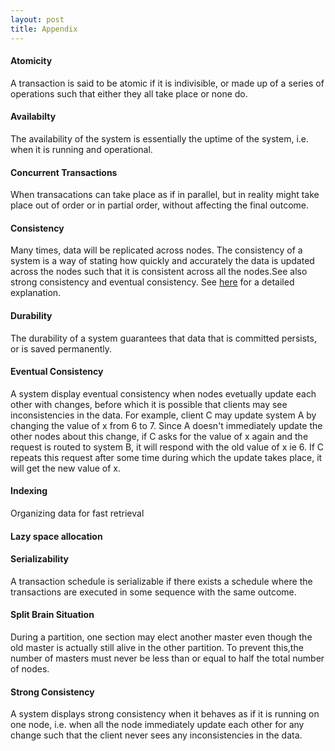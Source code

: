 ```yaml
---
layout: post
title: Appendix
---
```


#### Atomicity 
A transaction is said to be atomic if it is indivisible, or made up of a series of operations such that either they all take place or none do.

#### Availabilty 
The availability of the system is essentially the uptime of the system, i.e. when it is running and operational. 

#### Concurrent Transactions
When transacations can take place as if in parallel, but in reality might take place out of order or in partial order, without affecting the final outcome.

#### Consistency
Many times, data will be replicated across nodes. The consistency of a system is a way of stating how quickly and accurately the data is updated across the nodes such that it is consistent across all the nodes.See also strong consistency and eventual consistency.
See [here](https://mwhittaker.github.io/consistency_in_distributed_systems/1_baseball.html) for a detailed explanation.

#### Durability
The durability of a system guarantees that data that is committed persists, or is saved permanently.

#### Eventual Consistency
A system display eventual consistency when nodes evetually update each other with changes, before which it is possible that clients may see inconsistencies in the data. For example, client C may update system A by changing the value of x from 6 to 7. Since A doesn't immediately update the other nodes about this change, if C asks for the value of x again and the request is routed to system B, it will respond with the old value of x ie 6. If C repeats this request after some time during which the update takes place, it will get the new value of x.

#### Indexing
Organizing data for fast retrieval

#### Lazy space allocation

#### Serializability 
A transaction schedule is serializable if there exists a schedule where the transactions are executed in some sequence with the same outcome.

#### Split Brain Situation
During a partition, one section may elect another master even though the old master is actually still alive
in the other partition. To prevent this,the number of masters must never be less than or equal to half the 
total number of nodes.

#### Strong Consistency
A system displays strong consistency when it behaves as if it is running on one node, i.e. when all the node immediately update each other for any change such that the client never sees any inconsistencies in the data.

